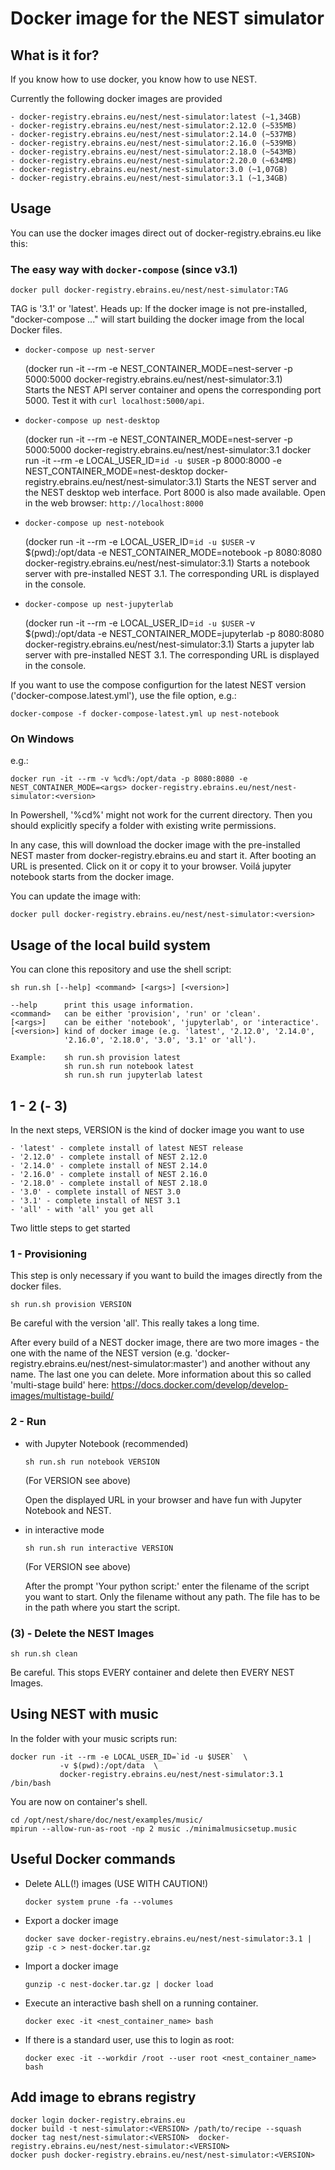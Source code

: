 # Docker image for the NEST simulator

## What is it for?

If you know how to use docker, you know how to use NEST.

Currently the following docker images are provided

    - docker-registry.ebrains.eu/nest/nest-simulator:latest (~1,34GB)
    - docker-registry.ebrains.eu/nest/nest-simulator:2.12.0 (~535MB)
    - docker-registry.ebrains.eu/nest/nest-simulator:2.14.0 (~537MB)
    - docker-registry.ebrains.eu/nest/nest-simulator:2.16.0 (~539MB)
    - docker-registry.ebrains.eu/nest/nest-simulator:2.18.0 (~543MB)
    - docker-registry.ebrains.eu/nest/nest-simulator:2.20.0 (~634MB)
    - docker-registry.ebrains.eu/nest/nest-simulator:3.0 (~1,07GB)
    - docker-registry.ebrains.eu/nest/nest-simulator:3.1 (~1,34GB)

## Usage

You can use the docker images direct out of docker-registry.ebrains.eu like this:

### The easy way with `docker-compose` (since v3.1)

    docker pull docker-registry.ebrains.eu/nest/nest-simulator:TAG

TAG is '3.1' or 'latest'.
Heads up: If the docker image is not pre-installed, "docker-compose ..." will start building the docker image from the 
local Docker files.

- `docker-compose up nest-server`
    
    (docker run -it --rm -e NEST_CONTAINER_MODE=nest-server -p 5000:5000 docker-registry.ebrains.eu/nest/nest-simulator:3.1)    
    Starts the NEST API server container and opens the corresponding port 5000. Test it with `curl localhost:5000/api`.

- `docker-compose up nest-desktop`

    (docker run -it --rm -e NEST_CONTAINER_MODE=nest-server -p 5000:5000 docker-registry.ebrains.eu/nest/nest-simulator:3.1
    docker run -it --rm -e LOCAL_USER_ID=`id -u $USER` -p 8000:8000  -e NEST_CONTAINER_MODE=nest-desktop docker-registry.ebrains.eu/nest/nest-simulator:3.1)
    Starts the NEST server and the NEST desktop web interface. Port 8000 is also made available.
    Open in the web browser: `http://localhost:8000`

- `docker-compose up nest-notebook`

    (docker run -it --rm -e LOCAL_USER_ID=`id -u $USER` -v $(pwd):/opt/data -e NEST_CONTAINER_MODE=notebook -p 8080:8080 docker-registry.ebrains.eu/nest/nest-simulator:3.1)
    Starts a notebook server with pre-installed NEST 3.1. The corresponding URL is displayed in the console.

- `docker-compose up nest-jupyterlab`

    (docker run -it --rm -e LOCAL_USER_ID=`id -u $USER` -v $(pwd):/opt/data -e NEST_CONTAINER_MODE=jupyterlab -p 8080:8080 docker-registry.ebrains.eu/nest/nest-simulator:3.1)
    Starts a jupyter lab server with pre-installed NEST 3.1. The corresponding URL is displayed in the console.


If you want to use the compose configurtion for the latest NEST version ('docker-compose.latest.yml'), use the file 
option, e.g.:

    docker-compose -f docker-compose-latest.yml up nest-notebook

### On Windows

e.g.:

    docker run -it --rm -v %cd%:/opt/data -p 8080:8080 -e NEST_CONTAINER_MODE=<args> docker-registry.ebrains.eu/nest/nest-simulator:<version>

In Powershell, '%cd%' might not work for the current directory. Then
you should explicitly specify a folder with existing write permissions.

In any case, this will download the docker image with the pre-installed
NEST master from docker-registry.ebrains.eu and start it. After booting an URL is presented.
Click on it or copy it to your browser. Voilá jupyter notebook starts from
the docker image.

You can update the image with:

    docker pull docker-registry.ebrains.eu/nest/nest-simulator:<version>

## Usage of the local build system

You can clone this repository and use the shell script:                        

    sh run.sh [--help] <command> [<args>] [<version>]

    --help      print this usage information.
    <command>   can be either 'provision', 'run' or 'clean'.
    [<args>]    can be either 'notebook', 'jupyterlab', or 'interactice'.
    [<version>] kind of docker image (e.g. 'latest', '2.12.0', '2.14.0',
                '2.16.0', '2.18.0', '3.0', '3.1' or 'all').

    Example:    sh run.sh provision latest
                sh run.sh run notebook latest
                sh run.sh run jupyterlab latest


## 1 - 2 (- 3)

In the next steps, VERSION is the kind of docker image you want to use

    - 'latest' - complete install of latest NEST release
    - '2.12.0' - complete install of NEST 2.12.0
    - '2.14.0' - complete install of NEST 2.14.0
    - '2.16.0' - complete install of NEST 2.16.0
    - '2.18.0' - complete install of NEST 2.18.0
    - '3.0' - complete install of NEST 3.0
    - '3.1' - complete install of NEST 3.1
    - 'all' - with 'all' you get all

Two little steps to get started

### 1 - Provisioning

This step is only necessary if you want to build the images directly
from the docker files.

    sh run.sh provision VERSION

Be careful with the version 'all'. This really takes a long time.

After every build of a NEST docker image, there are two more images - the one
with the name of the NEST version (e.g. 'docker-registry.ebrains.eu/nest/nest-simulator:master') and
another without any name. The last one you can delete.
More information about this so called 'multi-stage build' here:
<https://docs.docker.com/develop/develop-images/multistage-build/>

### 2 - Run

-   with Jupyter Notebook (recommended)

        sh run.sh run notebook VERSION

    (For VERSION see above)

    Open the displayed URL in your browser and have fun with Jupyter
    Notebook and NEST.

-   in interactive mode

        sh run.sh run interactive VERSION

    (For VERSION see above)

    After the prompt 'Your python script:' enter the filename of the script
    you want to start. Only the filename without any path. The file has to
    be in the path where you start the script.


### (3) - Delete the NEST Images

    sh run.sh clean

Be careful. This stops EVERY container and delete then EVERY NEST Images.

## Using NEST with music

In the folder with your music scripts run:

    docker run -it --rm -e LOCAL_USER_ID=`id -u $USER`  \
               -v $(pwd):/opt/data  \
               docker-registry.ebrains.eu/nest/nest-simulator:3.1 /bin/bash

You are now on container's shell.
    
    cd /opt/nest/share/doc/nest/examples/music/
    mpirun --allow-run-as-root -np 2 music ./minimalmusicsetup.music

## Useful Docker commands

-   Delete ALL(!) images (USE WITH CAUTION!)

        docker system prune -fa --volumes

-   Export a docker image

        docker save docker-registry.ebrains.eu/nest/nest-simulator:3.1 | gzip -c > nest-docker.tar.gz  

-   Import a docker image

        gunzip -c nest-docker.tar.gz | docker load
       
-   Execute an interactive bash shell on a running container.

        docker exec -it <nest_container_name> bash

-   If there is a standard user, use this to login as root:

        docker exec -it --workdir /root --user root <nest_container_name> bash

## Add image to ebrans registry

    docker login docker-registry.ebrains.eu
    docker build -t nest-simulator:<VERSION> /path/to/recipe --squash
    docker tag nest/nest-simulator:<VERSION>  docker-registry.ebrains.eu/nest/nest-simulator:<VERSION> 
    docker push docker-registry.ebrains.eu/nest/nest-simulator:<VERSION> 
